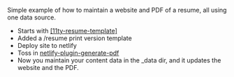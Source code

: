Simple example of how to maintain a website and PDF of a resume, all using one data source.

- Starts with [[11ty-resume-template]](https://github.com/learnwithgurpreet/11ty-resume-template)
- Added a /resume print version template
- Deploy site to netlify
- Toss in [netlify-plugin-generate-pdf](https://github.com/martinjagodic/netlify-plugin-generate-pdf)
- Now you maintain your content data in the _data dir, and it updates the website and the PDF.